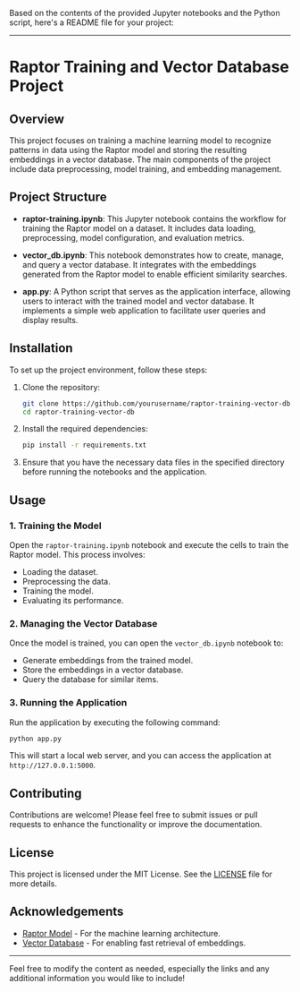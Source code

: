 Based on the contents of the provided Jupyter notebooks and the Python script, here's a README file for your project:

---

# Raptor Training and Vector Database Project

## Overview

This project focuses on training a machine learning model to recognize patterns in data using the Raptor model and storing the resulting embeddings in a vector database. The main components of the project include data preprocessing, model training, and embedding management.

## Project Structure

- **raptor-training.ipynb**: This Jupyter notebook contains the workflow for training the Raptor model on a dataset. It includes data loading, preprocessing, model configuration, and evaluation metrics.
  
- **vector_db.ipynb**: This notebook demonstrates how to create, manage, and query a vector database. It integrates with the embeddings generated from the Raptor model to enable efficient similarity searches.

- **app.py**: A Python script that serves as the application interface, allowing users to interact with the trained model and vector database. It implements a simple web application to facilitate user queries and display results.

## Installation

To set up the project environment, follow these steps:

1. Clone the repository:
   ```bash
   git clone https://github.com/yourusername/raptor-training-vector-db.git
   cd raptor-training-vector-db
   ```

2. Install the required dependencies:
   ```bash
   pip install -r requirements.txt
   ```

3. Ensure that you have the necessary data files in the specified directory before running the notebooks and the application.

## Usage

### 1. Training the Model

Open the `raptor-training.ipynb` notebook and execute the cells to train the Raptor model. This process involves:

- Loading the dataset.
- Preprocessing the data.
- Training the model.
- Evaluating its performance.

### 2. Managing the Vector Database

Once the model is trained, you can open the `vector_db.ipynb` notebook to:

- Generate embeddings from the trained model.
- Store the embeddings in a vector database.
- Query the database for similar items.

### 3. Running the Application

Run the application by executing the following command:
```bash
python app.py
```
This will start a local web server, and you can access the application at `http://127.0.0.1:5000`.

## Contributing

Contributions are welcome! Please feel free to submit issues or pull requests to enhance the functionality or improve the documentation.

## License

This project is licensed under the MIT License. See the [LICENSE](LICENSE) file for more details.

## Acknowledgements

- [Raptor Model](https://example.com) - For the machine learning architecture.
- [Vector Database](https://example.com) - For enabling fast retrieval of embeddings.

---

Feel free to modify the content as needed, especially the links and any additional information you would like to include!